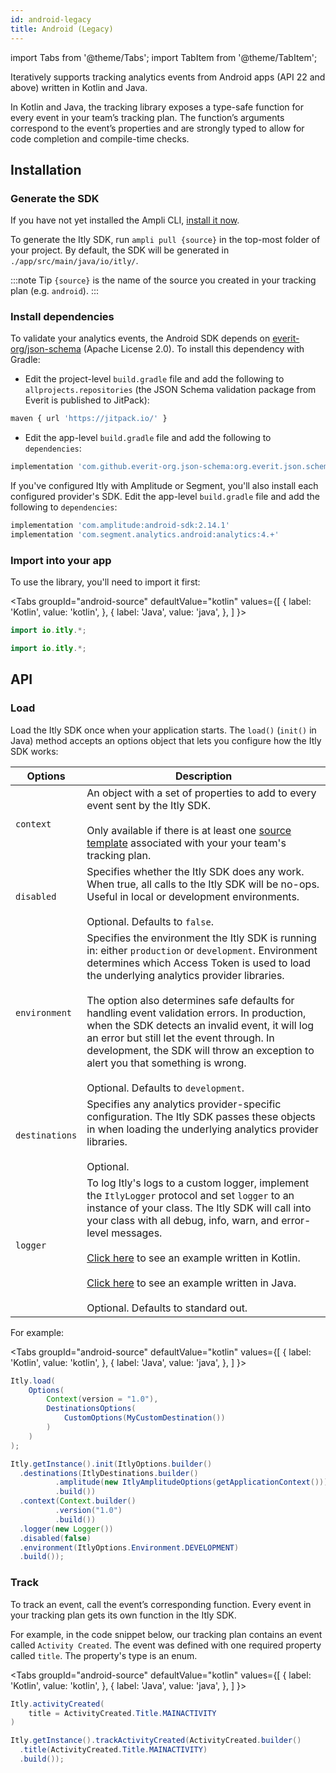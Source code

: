 ```yaml
---
id: android-legacy
title: Android (Legacy)
---
```


import Tabs from '@theme/Tabs';
import TabItem from '@theme/TabItem';

Iteratively supports tracking analytics events from Android apps (API 22 and above) written in Kotlin and Java.

In Kotlin and Java, the tracking library exposes a type-safe function for every event in your team’s tracking plan. The function’s arguments correspond to the event’s properties and are strongly typed to allow for code completion and compile-time checks.

## Installation

### Generate the SDK

If you have not yet installed the Ampli CLI, [install it now](/using-the-ampli-cli).

To generate the Itly SDK, run `ampli pull {source}` in the top-most folder of your project. By default, the SDK will be generated in `./app/src/main/java/io/itly/`.

:::note Tip
`{source}` is the name of the source you created in your tracking plan (e.g. `android`).
:::

### Install dependencies

To validate your analytics events, the Android SDK depends on [everit-org/json-schema](https://github.com/everit-org/json-schema) (Apache License 2.0). To install this dependency with Gradle:

- Edit the project-level `build.gradle` file and add the following to `allprojects.repositories` (the JSON Schema validation package from Everit is published to JitPack):

```bash
maven { url 'https://jitpack.io/' }
```

- Edit the app-level `build.gradle` file and add the following to `dependencies`:

```bash
implementation 'com.github.everit-org.json-schema:org.everit.json.schema:1.12.0'
```

If you've configured Itly with Amplitude or Segment, you'll also install each configured provider's SDK. Edit the app-level `build.gradle` file and add the following to `dependencies`:

```bash
implementation 'com.amplitude:android-sdk:2.14.1'
implementation 'com.segment.analytics.android:analytics:4.+'
```

### Import into your app

To use the library, you'll need to import it first:

<Tabs
  groupId="android-source"
  defaultValue="kotlin"
  values={[
    { label: 'Kotlin', value: 'kotlin', },
    { label: 'Java', value: 'java', },
  ]
}>
<TabItem value="kotlin">

```java
import io.itly.*;
```

</TabItem>
<TabItem value="java">

```java
import io.itly.*;
```

</TabItem>
</Tabs>

## API

### Load

Load the Itly SDK once when your application starts. The `load()` (`init()` in Java) method accepts an options object that lets you configure how the Itly SDK works:

| Options | Description |
|-|-|
| `context`| An object with a set of properties to add to every event sent by the Itly SDK.<br /><br />Only available if there is at least one [source template](/working-with-templates#adding-a-template-to-a-source) associated with your your team's tracking plan.|
| `disabled`| Specifies whether the Itly SDK does any work. When true, all calls to the Itly SDK will be no-ops. Useful in local or development environments.<br /><br />Optional. Defaults to `false`.|
| `environment` | Specifies the environment the Itly SDK is running in: either `production` or `development`. Environment determines which Access Token is used to load the underlying analytics provider libraries.<br /><br />The option also determines safe defaults for handling event validation errors. In production, when the SDK detects an invalid event, it will log an error but still let the event through. In development, the SDK will throw an exception to alert you that something is wrong.<br /><br />Optional. Defaults to `development`.|
| `destinations` | Specifies any analytics provider-specific configuration. The Itly SDK passes these objects in when loading the underlying analytics provider libraries.<br /><br />Optional.|
| `logger` | To log Itly's logs to a custom logger, implement the `ItlyLogger` protocol and set `logger` to an instance of your class. The Itly SDK will call into your class with all debug, info, warn, and error-level messages.<br /><br />[Click here](https://bitbucket.org/seasyd/examples/src/master/android-kotlin/app/src/main/java/io/itly/ItlyBase.kt) to see an example written in Kotlin.<br /><br />[Click here](https://bitbucket.org/seasyd/examples/src/master/android-java/app/src/main/java/io/itly/Itly.java) to see an example written in Java.<br /><br />Optional. Defaults to standard out. |

For example:

<Tabs
  groupId="android-source"
  defaultValue="kotlin"
  values={[
    { label: 'Kotlin', value: 'kotlin', },
    { label: 'Java', value: 'java', },
  ]
}>
<TabItem value="kotlin">

```java
Itly.load(
    Options(
        Context(version = "1.0"),
        DestinationsOptions(
            CustomOptions(MyCustomDestination())
        )
    )
);
```

</TabItem>
<TabItem value="java">

```java
Itly.getInstance().init(ItlyOptions.builder()
  .destinations(ItlyDestinations.builder()
          .amplitude(new ItlyAmplitudeOptions(getApplicationContext()))
          .build())
  .context(Context.builder()
          .version("1.0")
          .build())
  .logger(new Logger())
  .disabled(false)
  .environment(ItlyOptions.Environment.DEVELOPMENT)
  .build());
```

</TabItem>
</Tabs>

### Track

To track an event, call the event’s corresponding function. Every event in your tracking plan gets its own function in the Itly SDK.

For example, in the code snippet below, our tracking plan contains an event called `Activity Created`. The event was defined with one required property called `title`. The property's type is an enum.

<Tabs
  groupId="android-source"
  defaultValue="kotlin"
  values={[
    { label: 'Kotlin', value: 'kotlin', },
    { label: 'Java', value: 'java', },
  ]
}>
<TabItem value="kotlin">

```java
Itly.activityCreated(
    title = ActivityCreated.Title.MAINACTIVITY
)
```

</TabItem>
<TabItem value="java">

```java
Itly.getInstance().trackActivityCreated(ActivityCreated.builder()
  .title(ActivityCreated.Title.MAINACTIVITY)
  .build());
```

</TabItem>
</Tabs>

<!-- Itly includes code docs in the auto-generated library so your IDE can display relevant documentation for every function and property as you type.

![Code documentation](/img/android-kotlin.png) -->

<!-- ### Alias



### Plugins & Custom Destinations



### Logging -->



